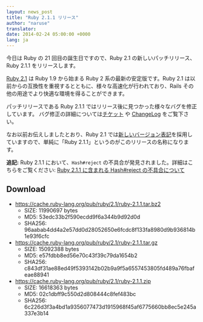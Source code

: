 ```yaml
---
layout: news_post
title: "Ruby 2.1.1 リリース"
author: "naruse"
translator:
date: 2014-02-24 05:00:00 +0000
lang: ja
---
```


今日は Ruby の 21 回目の誕生日ですので、Ruby 2.1 の新しいパッチリリース、Ruby 2.1.1 をリリースします。

[Ruby 2.1](https://www.ruby-lang.org/ja/news/2013/12/25/ruby-2-1-0-is-released/) は Ruby 1.9 から始まる Ruby 2 系の最新の安定版です。Ruby 2.1 は以前からの互換性を重視するとともに、様々な高速化が行われており、Rails その他の用途でより快適な環境を得ることができます。

パッチリリースである Ruby 2.1.1 ではリリース後に見つかった様々なバグを修正しています。
バグ修正の詳細については[チケット](https://bugs.ruby-lang.org/projects/ruby-21/issues?set_filter=1&amp;status_id=5) や [ChangeLog](https://svn.ruby-lang.org/repos/ruby/tags/v2_1_1/ChangeLog) をご覧下さい。

なお以前お伝えしましたとおり、Ruby 2.1 では[新しいバージョン表記](https://www.ruby-lang.org/ja/news/2013/12/21/ruby-version-policy-changes-with-2-1-0/)を採用していますので、単純に「Ruby 2.1.1」というのがこのリリースの名称になります。

**追記:** Ruby 2.1.1 において、`Hash#reject` の不具合が発見されました。詳細はこちらをご覧ください: [Ruby 2.1.1 に含まれる Hash#reject の不具合について](https://www.ruby-lang.org/ja/news/2014/03/10/regression-of-hash-reject-in-ruby-2-1-1/)

## Download

* <https://cache.ruby-lang.org/pub/ruby/2.1/ruby-2.1.1.tar.bz2>
  * SIZE:   11990697 bytes
  * MD5:    53edc33b2f590ecdd9f6a344b9d92d0d
  * SHA256: 96aabab4dd4a2e57dd0d28052650e6fcdc8f133fa8980d9b936814b1e93f6cfc
* <https://cache.ruby-lang.org/pub/ruby/2.1/ruby-2.1.1.tar.gz>
  * SIZE:   15092388 bytes
  * MD5:    e57fdbb8ed56e70c43f39c79da1654b2
  * SHA256: c843df31ae88ed49f5393142b02b9a9f5a6557453805fd489a76fbafeae88941
* <https://cache.ruby-lang.org/pub/ruby/2.1/ruby-2.1.1.zip>
  * SIZE:   16618363 bytes
  * MD5:    02c1dbff9c550d2d808444c8fef483bc
  * SHA256: 6c226d3f3a4bd1a9356077473d1915968f45af6775660bb8ec5e245a337e3b14
